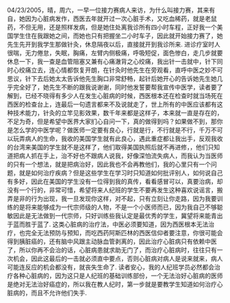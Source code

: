 04/23/2005，晴，周六，一早一位接力赛病人来访，为什么叫接力赛，其来有自，她因为心脏病发作，西医去年就开过一次心脏手术，又吃血稀药，就是老鼠药，不但无用，还是照样发病，但是她住处离我诊所有四小时车程，正好我一个美国学生住在我跟她之间，而她也只有把握坐二小时车子，因此就开始接力赛了，她先生先开到我学生那做针灸，休息隔夜以后，直接就开到我诊所来.
进诊疗室时人很喘，无力倦怠，失眠，胸痛，左臂内侧极痛，呼吸短促，面色惨白，走几步就要休息一下，我一查是血管阻塞又兼有心痛澈背之心绞痛，我出针一击就中，针下同时心绞痛立去，连心情都恢复开朗，在针灸时他先生在旁观看，直呼中医之妙不可思议，针下去后她太太告诉他先生胸口非常舒畅，起针后她开心的告诉她先生她几乎完全好了，她先生不断的跟我说谢谢，同时他发誓要帮我宣传中医学，读者要了解到，已经不晓得有多少人在发生心脏病的时候，西医根本还在检查时就当场死在西医的检查台上，连最后一句遗言都来不及说就走了，世上所有的中医应该都有这种技术能力，针灸的立竿见影效果，数千年来都是这样子，本来就一直是存在的，不足为奇，但是希望中医界大家扪心自问一下，真的做得到吗？如果做不到，那你是怎么学的中医学呢？做医师一定要有良心，行就是行，不行就是不行，千万不可以玩弄病人的生命，我收的美国学生就有此良心，遇此重症都让我出手，反观我收的台湾来美国的学生就不是这样了，他们取得美国执照后就不再进修，，他们只知道把病人抓在手上，治不好也不跟病人说我，好像深怕流失病人，而我认为当医师的只有一个想法，就是把病治好，因此我也不会再教他们，我的心里只有一个问题，就是如何治疗疾病？但是这些学生在学习时只知道如何批评别人，如何说自己有多好，因此在美国的学生没有一位得到我的真传，看看感冒可以，真要治病，却没有一个行的，非常可惜，希望将来人纪班的学生不要再发生这种喜欢说谣言，搬弄是非的行为出现，我一旦发现你这样，对不起，只有立刻让你走路，因为我要训练的是将来能够成为一代宗师级的人物，不是一个小医师而已，因为我自己不够聪敏因此是无法做到一代宗师，只好训练些我认定是最优秀的学生，冀望将来能青出于蓝而胜于蓝了.
这类心脏病的治疗法，中医必须要知道，因为西医根本无法治疗，也完全无法预防与预知，而吃西药阿斯匹林的西医信仰者要注意，你很可能会得到胰脏癌的，还有脑中风跟主动脉血管剥离的，因此治疗心脏病只有依赖中医了，所以你再不会治的话，心脏病患就求助无门了，而治疗心脏病时，往往只有一次机会，因此这最后的一击就必须直中要点，否则心脏病对病人是说来就来，病人可能连反应的机会都没有，就丧失生命了.
读者安心，我的人纪班学员必然都会治疗各种心脏病的，因为这只是人纪班的基础训练部份，一个无法治好心脏病的医师是绝对无法治好癌症的，所以我在教人纪时，第一步就是要教学生知道如何治疗心脏病的，而且不允许他们失手.  